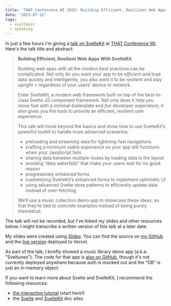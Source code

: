 ```yaml
---
title: 'THAT Conference WI 2023: Building Efficient, Resilient Web Apps With SvelteKit'
date: '2023-07-12'
tags:
  - sveltekit
  - speaking
---
```


In just a few hours I'm giving a [talk on SvelteKit](https://that.us/activities/QDRKq2sPE4yXlecx182V) at [THAT Conference WI](https://that.us/events/wi/2023/). Here's the talk title and abstract:

> **Building Efficient, Resilient Web Apps With SvelteKit**
>
> Building web apps with all the modern best practices can be complicated. Not only do you want your app to be _efficient_ and load data quickly and intelligently, you also want it to be _resilient_ and stay upright > regardless of your users’ device or network.
>
> Enter SvelteKit, a modern web framework built on top of the best-in-class Svelte JS component framework. Not only does it help you move fast with a minimal-boilerplate and _fun_ developer experience, it also gives you the tools to provide an efficient, resilient user experience.
>
> This talk will move beyond the basics and show how to use SvelteKit’s powerful toolkit to handle more advanced scenarios:
>
> - preloading and streaming data for lightning-fast navigations
> - crafting a minimum viable experience so your app still functions when your JavaScript fails
> - sharing data between multiple routes by loading data in the layout
> - avoiding “data waterfalls” that make your users wait for no good reason
> - progressively enhanced forms
> - customizing SvelteKit’s enhanced forms to implement optimistic UI
> - using advanced Svelte store patterns to efficiently update data instead of over-fetching
>
> We’ll use a music collection demo app to showcase these ideas, so that they’re tied to concrete examples instead of being purely theoretical.

The talk will not be recorded, but I've linked my slides and other resources below. I might transcribe a written version of this talk at a later date.

My slides were created using [Slidev](https://sli.dev/). You can find the source on [my GitHub](https://github.com/geoffrich/thatconf-slides-2023) and the [live version](https://thatconf-slides-2023.vercel.app) deployed to Vercel.

As part of the talk, I briefly showed a music library demo app (a.k.a. "Sveltunes"). The code for that app is [also on GitHub](https://github.com/geoffrich/sveltunes), though it's not currently deployed anywhere because auth is mocked out and the "DB" is just an in-memory object.

If you want to learn more about Svelte and SvelteKit, I recommend the following resources:

- [the interactive tutorial](https://learn.svelte.dev) (start here!)
- the [Svelte](https://svelte.dev/) and [SvelteKit](https://kit.svelte.dev/) doc sites
